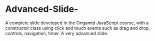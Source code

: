 # Advanced-Slide-
A complete slide developed in the Origamid JavaScript course, with a constructor class using click and touch events such as drag and drop, controls, navigation, timer. A very advanced slide.
